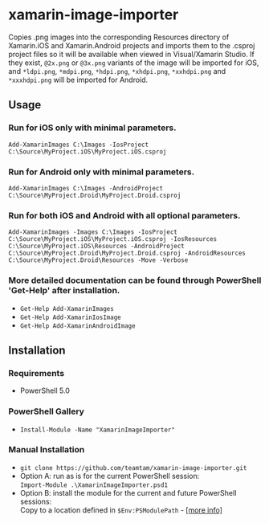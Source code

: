 # xamarin-image-importer

Copies .png images into the corresponding Resources directory of Xamarin.iOS and Xamarin.Android projects and
imports them to the .csproj project files so it will be available when viewed in Visual/Xamarin Studio. If they
exist, `@2x.png` or `@3x.png` variants of the image will be imported for iOS, and `*ldpi.png`, `*mdpi.png`, `*hdpi.png`,
`*xhdpi.png`, `*xxhdpi.png` and `*xxxhdpi.png` will be imported for Android.

## Usage

### Run for iOS only with minimal parameters.
`Add-XamarinImages C:\Images -IosProject C:\Source\MyProject.iOS\MyProject.iOS.csproj`

### Run for Android only with minimal parameters.
`Add-XamarinImages C:\Images -AndroidProject C:\Source\MyProject.Droid\MyProject.Droid.csproj`

### Run for both iOS and Android with all optional parameters.
`Add-XamarinImages -Images C:\Images -IosProject C:\Source\MyProject.iOS\MyProject.iOS.csproj -IosResources C:\Source\MyProject.iOS\Resources -AndroidProject C:\Source\MyProject.Droid\MyProject.Droid.csproj -AndroidResources C:\Source\MyProject.Droid\Resources -Move -Verbose`

### More detailed documentation can be found through PowerShell 'Get-Help' after installation.
* `Get-Help Add-XamarinImages`
* `Get-Help Add-XamarinIosImage`
* `Get-Help Add-XamarinAndroidImage`

## Installation

### Requirements
* PowerShell 5.0

### PowerShell Gallery
* `Install-Module -Name "XamarinImageImporter"`

### Manual Installation
* `git clone https://github.com/teamtam/xamarin-image-importer.git`
* Option A: run as is for the current PowerShell session:  
  `Import-Module .\XamarinImageImporter.psd1`
* Option B: install the module for the current and future PowerShell sessions:  
  Copy to a location defined in `$Env:PSModulePath` - [[more info]](https://msdn.microsoft.com/en-us/library/dd878350(v=vs.85).aspx)
